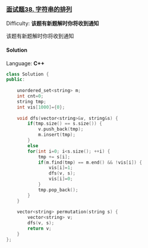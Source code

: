 ### [面试题38\. 字符串的排列](https://leetcode-cn.com/problems/zi-fu-chuan-de-pai-lie-lcof/)

Difficulty: **该题有新题解时你将收到通知**

该题有新题解时你将收到通知

#### Solution

Language: **C++**

```c++
class Solution {
public:
    
    unordered_set<string> m;
    int cnt=0;
    string tmp;
    int vis[1000]={0};
    
    void dfs(vector<string>&v, string&s) {
        if(tmp.size() == s.size()) {
            v.push_back(tmp);
            m.insert(tmp);
        }
        else
        for(int i=0; i<s.size(); ++i) {
            tmp += s[i];
            if(m.find(tmp) == m.end() && !vis[i]) {
                vis[i]=1;
                dfs(v, s);
                vis[i]=0;
            }
            tmp.pop_back();
        }
    }
    
    vector<string> permutation(string s) {  
        vector<string> v;    
        dfs(v, s);
        return v;
    }
};
```